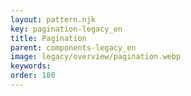 ```yaml
---
layout: pattern.njk
key: pagination-legacy_en
title: Pagination
parent: components-legacy_en
image: legacy/overview/pagination.webp
keywords: 
order: 180
---
```


